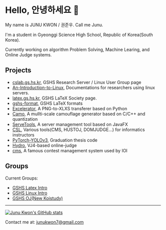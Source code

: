# Hello, 안녕하세요 👋

My name is JUNU KWON / 권준우. Call me Junu.

I'm a student in Gyeonggi Science High School, Republic of Korea(South Korea).

Currently working on algorithm Problem Solving, Machine Learing, and Online Judge systems.

Projects
---
* [cslab.gs.hs.kr](https://github.com/gshslinuxintro/cslab.gs.hs.kr), GSHS Research Server / Linux User Group page
* [An-Introduction-to-Linux](https://github.com/gshslinuxintro/An-Introduction-to-Linux), Documentations for researchers using linux servers.
* [latex.gs.hs.kr](https://github.com/gshslatexintro/latex.gs.hs.kr), GSHS LaTeX Society page.
* [gshs-format](https://github.com/gshslatexintro/gshs-format), GSHS LaTeX formats
* [Excelerator](https://github.com/junukwon7/Excelerator), A PNG-to-XLXS transferer based on Python
* [Camo](https://github.com/junukwon7/Camo), A mullti-scale camouflage generator based on C/C++ and quantization
* [ServeTools](https://github.com/junukwon7/ServerTools), A server management tool based on JavaFX
* [CSL](https://github.com/melongist/CSL), Various tools(CMS, HUSTOJ, DOMJUDGE...) for informatics instructors
* [PyTorch-YOLOv3](https://github.com/junukwon7/PyTorch-YOLOv3), Graduation thesis code
* [Hydro](https://github.com/hydro-dev/Hydro), VJ4-based online-judge
* [cms](https://github.com/junukwon7/cms), A famous contest management system used by IOI


Groups
---
Current Groups:
* [GSHS Latex Intro](https://github.com/gshslatexintro)
* [GSHS Linux Intro](https://github.com/gshslinuxintro)
* [GSHS OJ(New Koistudy)](https://github.com/gshsoj)



---

[![Junu Kwon's GitHub stats](https://github-readme-stats.vercel.app/api?username=junukwon7)](https://github.com/junukwon7)

Contact me at: junukwon7@gmail.com

